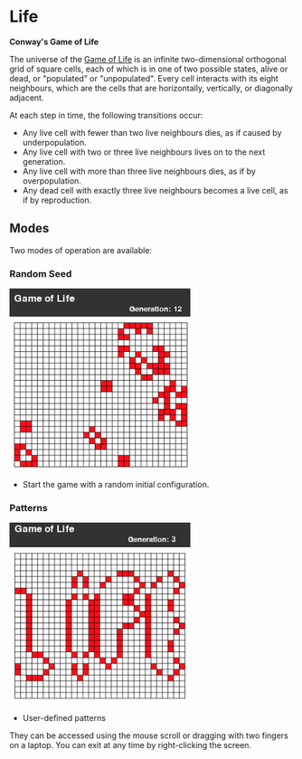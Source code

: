 # Life

**Conway's Game of Life**

The universe of the [Game of Life](https://en.wikipedia.org/wiki/Conway%27s_Game_of_Life) is an infinite two-dimensional orthogonal grid of square cells, each of which is in one
of two possible states, alive or dead, or "populated" or "unpopulated". Every cell interacts with its eight neighbours, 
which are the cells that are horizontally, vertically, or diagonally adjacent. 

At each step in time, the following transitions occur:

 - Any live cell with fewer than two live neighbours dies, as if caused by underpopulation.
 - Any live cell with two or three live neighbours lives on to the next generation.
 - Any live cell with more than three live neighbours dies, as if by overpopulation.
 - Any dead cell with exactly three live neighbours becomes a live cell, as if by reproduction.
 
## Modes

Two modes of operation are available:

### Random Seed
![Random](https://github.com/Drakmord2/life/blob/master/assets/images/random-seed.png)

- Start the game with a random initial configuration.

### Patterns
<img src="https://github.com/Drakmord2/life/blob/master/assets/images/life.png" width="320" height="320" />

- User-defined patterns

 They can be accessed using the mouse scroll or dragging with two fingers on a laptop. You can exit at any time by right-clicking the screen.
